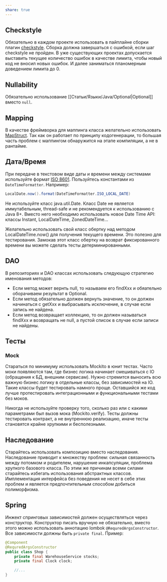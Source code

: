 ```yaml
---
share: true
---
```



## Checkstyle
Обязательно в каждом проекте использовать в пайплайне сборки плагин [checkstyle](https://checkstyle.org/). Сборка должна завершаться с ошибкой, если шаг checkstyle не пройден. В уже существующих проектах допускается выставить текущее количество ошибок в качестве лимита, чтобы новый код не вносил новых ошибок. И далее заниматься планомерным доведением лимита до 0.

## Nullability
Обязательно использование [[Статьи/Языки/Java/Optional|Optional]] вместо `null`.

## Mapping
В качестве фреймворка для маппинга класса желательно использовать [MapStruct](https://mapstruct.org/). Так как он работает по принципу кодогенерации, то большая часть проблем с маппингом обнаружится на этапе компиляции, а не в рантайме.

## Дата/Время
При передаче в текстовом виде даты и времени между системами используйте формат [ISO 8601](https://ru.wikipedia.org/wiki/ISO_8601). Пользуйтесь константами из `DateTimeFormatter`. Например:

```java
LocalDate.now().format(DateTimeFormatter.ISO_LOCAL_DATE)
```

Не используйте класс java.util.Date. Класс Date не является иммутабельным, thread-safe и не рекомендуется к использованию с Java 8+. Вместо него необходимо использовать новое Date Time API: классы Instant, LocalDateTime, ZonedDateTime...

Желательно использовать свой класс обертку над методом LocalDateTime.now() для получения текущего времени. Это полезно для тестирования. Замокав этот класс обертку на возврат фиксированного времени вы можете сделать тесты детерминированными.

## DAO
В репозиториях и DAO классах использовать следующую стратегию именования методов:
- Если метод может вернть null, то называем его findXxx и обяательно оборачиваем результат в Optional.
- Если метод обязательно должен вернуть значение, то он должен начинаться с getXxx и выбрасывать исключение, в случае если запись не найдена.
- Если метод возвращает коллекцию, то он должен называться findXxx и возвращать не null, а пустой список в случае если записи не найдены.

## Тесты
### Mock
Стараться по минимуму использовать Mockito в юнит тестах. Часто моки появляются там, где бизнес логика начинает смешиваться с IO (обращения к БД, внешним сервисам).
Нужно стремится выносить всю важную бизнес логику в отдельные классы, без зависимостей на IO. Такие классы будет тестировать намного проще. Оставшийся же код лучше протестировать интеграционными и функциональными тестами без моков.

Никогда не используйте проверку того, сколько раз или с какими параметрами был вызов мока (Mockito.verify).
Тесты должны тестировать контракт, а не внутреннюю реализацию, иначе тесты становятся крайне хрупкими и бесполезными.

## Наследование
Старайтесь использовать композицию вместо наследования. Наследование приводит к множеству проблем: сильная связанность между потомком и родителем, нарушение инкапсуляции, проблема хрупкого базового класса. По этим же причинам всеми силами старайтесь избегать использования абстрактных классов. Имплементация интерфейса без поведения не несет в себе этих проблем и является предпочтительным способом добиться полиморфизма.

## Spring
Инжект спринговых зависимостей должен осуществляться через конструктор. Конструктор писать вручную не обязательно, вместо этого можно использовать аннотацию lombok `@RequredArgsConstructor`. Все зависимости должны быть `private final`. Пример:

```java
@Component
@RequredArgsConstructor
public class Shop {
    private final WarehouseService stocks;
    private final Clock clock;

    //...
}
```